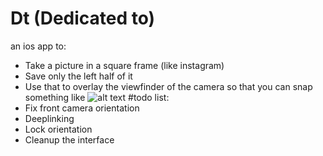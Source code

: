 # Dt (Dedicated to)
an ios app to:
- Take a picture in a square frame (like instagram)
- Save only the left half of it
- Use that to overlay the viewfinder of the camera so that you can snap something like
![alt text](http://imgur.com/a/kpc4h)
#todo list:
- Fix front camera orientation
- Deeplinking
- Lock orientation
- Cleanup the interface

